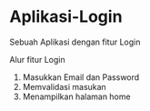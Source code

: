 # Aplikasi-Login
Sebuah Aplikasi dengan fitur Login

Alur fitur Login
1. Masukkan Email dan Password
2. Memvalidasi masukan
3. Menampilkan halaman home

